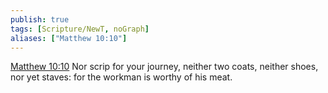```yaml
---
publish: true
tags: [Scripture/NewT, noGraph]
aliases: ["Matthew 10:10"]
---
```

[Matthew 10:10](https://churchofjesuschrist.org/study/scriptures/nt/matt/10?lang=eng&id=p10#p10) Nor scrip for your journey, neither two coats, neither shoes, nor yet staves: for the workman is worthy of his meat.
